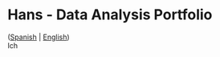 # Hans - Data Analysis Portfolio 
([Spanish](https://github.com/HansAllTech/Hans_Data_Analysis_Portfolio/blob/main/Proyectos.md#tabla-de-contenido-es--en) | [English](https://github.com/HansAllTech/Hans_Data_Analysis_Portfolio/blob/main/Projects.md#table-of-content-es--en))                               
                                            Ich                                                                                                                                
                                                                         
                                                                                 
                                           
                                           
                  
           
            
        
   
    
 
 
